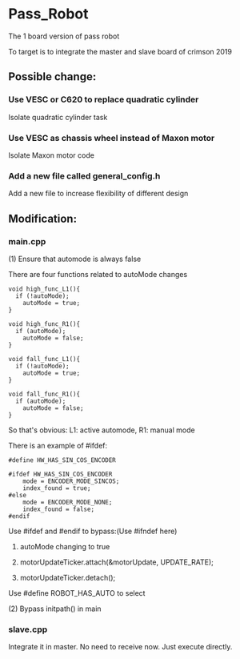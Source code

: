 # Pass_Robot
The 1 board version of pass robot

To target is to integrate the master and slave board of crimson 2019

## Possible change:

### Use VESC or C620 to replace quadratic cylinder

Isolate quadratic cylinder task

### Use VESC as chassis wheel instead of Maxon motor

Isolate Maxon motor code

### Add a new file called general_config.h

Add a new file to increase flexibility of different design

## Modification: 

### main.cpp

(1) Ensure that automode is always false

There are four functions related to autoMode changes
~~~
void high_func_L1(){
  if (!autoMode);
    autoMode = true;
}
~~~
~~~
void high_func_R1(){
  if (autoMode);
    autoMode = false;
}
~~~
~~~
void fall_func_L1(){
  if (!autoMode);
    autoMode = true;
}
~~~
~~~
void fall_func_R1(){
  if (autoMode);
    autoMode = false;
}
~~~
So that's obvious: L1: active automode, R1: manual mode

There is an example of #ifdef:

~~~
#define HW_HAS_SIN_COS_ENCODER

#ifdef HW_HAS_SIN_COS_ENCODER
	mode = ENCODER_MODE_SINCOS;
	index_found = true;
#else
	mode = ENCODER_MODE_NONE;
	index_found = false;
#endif
~~~

Use #ifdef and #endif to bypass:(Use #ifndef here)

1. autoMode changing to true 

2. motorUpdateTicker.attach(&motorUpdate, UPDATE_RATE);

3. motorUpdateTicker.detach();

Use #define ROBOT_HAS_AUTO to select

(2) Bypass initpath() in main

### slave.cpp 

Integrate it in master. No need to receive now. Just execute directly.
